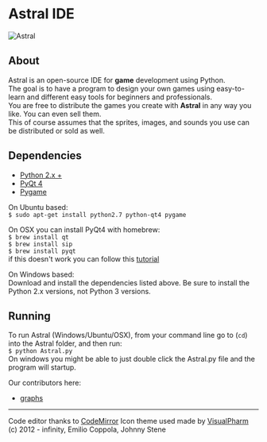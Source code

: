 # Astral IDE
![Astral](https://dl.dropboxusercontent.com/u/31195548/Astral.png)

## About
Astral is an open-source IDE for <b>game</b> development using Python.<br/> 
The goal is to have a program to design your own games using easy-to-learn and different easy tools for beginners and professionals.<br/>
You are free to distribute the games you create with <b>Astral</b> in any way you like. You can even sell them.<br/>
This of course assumes that the sprites, images, and sounds you use can be distributed or sold as well.

## 

## Dependencies
* [Python 2.x +](http://www.python.org/getit/)
* [PyQt 4](http://www.riverbankcomputing.com/software/pyqt/download)
* [Pygame](http://www.pygame.org/download.shtml) 

On Ubuntu based:<br>
`$ sudo apt-get install python2.7 python-qt4 pygame`

On OSX you can install PyQt4 with homebrew:<br>
`$ brew install qt`<br>
`$ brew install sip`<br>
`$ brew install pyqt`<br>
if this doesn't work you can follow this [tutorial](http://www.noktec.be/python/how-to-install-pyqt4-on-osx)

On Windows based:<br>
Download and install the dependencies listed above. Be sure to install the Python 2.x versions, not Python 3 versions.

## Running
To run Astral (Windows/Ubuntu/OSX), from your command line go to (`cd`) into the Astral folder, and then run:<br>
`$ python Astral.py`<br>
On windows you might be able to just double click the Astral.py file and the program will startup.

Our contributors here:
* [graphs](https://github.com/wipsdafox/Astral/graphs/contributors)

---
Code editor thanks to [CodeMirror](http://codemirror.net/)
Icon theme used made by [VisualPharm](http://www.visualpharm.com)
(c) 2012 - infinity, Emilio Coppola, Johnny Stene
